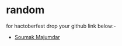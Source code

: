 # random
for hactoberfest
drop your github link below:-
- [Soumak Majumdar](https://github.com/soumakofc/)
